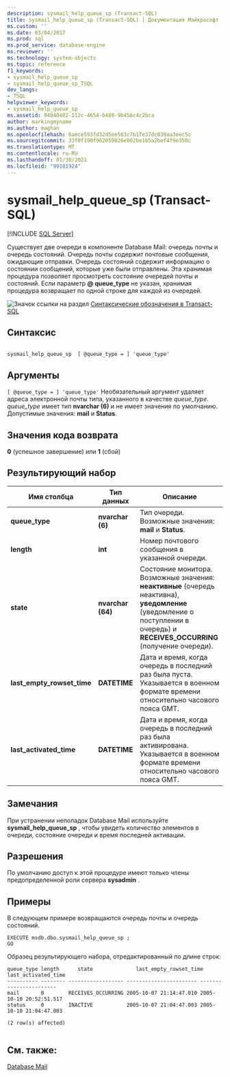 ```yaml
---
description: sysmail_help_queue_sp (Transact-SQL)
title: sysmail_help_queue_sp (Transact-SQL) | Документация Майкрософт
ms.custom: ''
ms.date: 03/04/2017
ms.prod: sql
ms.prod_service: database-engine
ms.reviewer: ''
ms.technology: system-objects
ms.topic: reference
f1_keywords:
- sysmail_help_queue_sp
- sysmail_help_queue_sp_TSQL
dev_langs:
- TSQL
helpviewer_keywords:
- sysmail_help_queue_sp
ms.assetid: 94840482-112c-4654-b480-9b456c4c2bca
author: markingmyname
ms.author: maghan
ms.openlocfilehash: 6aece593fd32d5ee563c7b1fe37dc039aa3eec5c
ms.sourcegitcommit: 33f0f190f962059826e002be165a2bef4f9e350c
ms.translationtype: MT
ms.contentlocale: ru-RU
ms.lasthandoff: 01/30/2021
ms.locfileid: "99181924"
---
```

# <a name="sysmail_help_queue_sp-transact-sql"></a>sysmail_help_queue_sp (Transact-SQL)
[!INCLUDE [SQL Server](../../includes/applies-to-version/sqlserver.md)]

  Существует две очереди в компоненте Database Mail: очередь почты и очередь состояний. Очередь почты содержит почтовые сообщения, ожидающие отправки. Очередь состояний содержит информацию о состоянии сообщений, которые уже были отправлены. Эта хранимая процедура позволяет просмотреть состояние очередей почты и состояний. Если параметр **\@ queue_type** не указан, хранимая процедура возвращает по одной строке для каждой из очередей.  
  
 ![Значок ссылки на раздел](../../database-engine/configure-windows/media/topic-link.gif "Значок ссылки на раздел") [Синтаксические обозначения в Transact-SQL](../../t-sql/language-elements/transact-sql-syntax-conventions-transact-sql.md)  
  
## <a name="syntax"></a>Синтаксис  
  
```  
  
sysmail_help_queue_sp  [ @queue_type = ] 'queue_type'  
```  
  
## <a name="arguments"></a>Аргументы  
`[ @queue_type = ] 'queue_type'` Необязательный аргумент удаляет адреса электронной почты типа, указанного в качестве *queue_type*. *queue_type* имеет тип **nvarchar (6)** и не имеет значения по умолчанию. Допустимые значения: **mail** и **Status**.  
  
## <a name="return-code-values"></a>Значения кода возврата  
 **0** (успешное завершение) или **1** (сбой)  
  
## <a name="result-set"></a>Результирующий набор  
  
|Имя столбца|Тип данных|Описание|  
|-----------------|---------------|-----------------|  
|**queue_type**|**nvarchar (6)**|Тип очереди. Возможные значения: **mail** и **Status**.|  
|**length**|**int**|Номер почтового сообщения в указанной очереди.|  
|**state**|**nvarchar (64)**|Состояние монитора. Возможные значения: **неактивные** (очередь неактивна), **уведомление** (уведомление о поступлении в очередь) и **RECEIVES_OCCURRING** (получение очереди).|  
|**last_empty_rowset_time**|**DATETIME**|Дата и время, когда очередь в последний раз была пуста. Указывается в военном формате времени относительно часового пояса GMT.|  
|**last_activated_time**|**DATETIME**|Дата и время, когда очередь в последний раз была активирована. Указывается в военном формате времени относительно часового пояса GMT.|  
  
## <a name="remarks"></a>Замечания  
 При устранении неполадок Database Mail используйте **sysmail_help_queue_sp** , чтобы увидеть количество элементов в очереди, состояние очереди и время последней активации.  
  
## <a name="permissions"></a>Разрешения  
 По умолчанию доступ к этой процедуре имеют только члены предопределенной роли сервера **sysadmin** .  
  
## <a name="examples"></a>Примеры  
 В следующем примере возвращаются очередь почты и очередь состояний.  
  
```  
EXECUTE msdb.dbo.sysmail_help_queue_sp ;  
GO  
```  
  
 Образец результирующего набора, отредактированный по длине строк:  
  
```  
queue_type length      state              last_empty_rowset_time  last_activated_time  
---------- -------- ------------------ ----------------------- -----------------------  
mail       0        RECEIVES_OCCURRING 2005-10-07 21:14:47.010 2005-10-10 20:52:51.517  
status     0        INACTIVE           2005-10-07 21:04:47.003 2005-10-10 21:04:47.003  
  
(2 row(s) affected)  
  
```  
  
## <a name="see-also"></a>См. также:  
 [Database Mail](../../relational-databases/database-mail/database-mail.md)  
  
  
